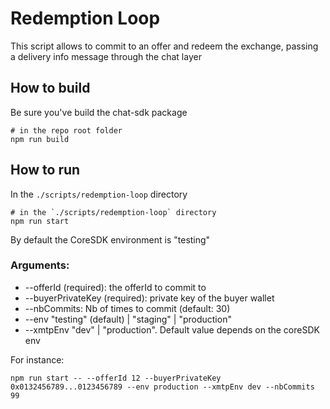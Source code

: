 # Redemption Loop

This script allows to commit to an offer and redeem the exchange, passing a delivery info message through the chat layer

## How to build

Be sure you've build the chat-sdk package 
```
# in the repo root folder
npm run build
```

## How to run

In the `./scripts/redemption-loop` directory
```
# in the `./scripts/redemption-loop` directory
npm run start
```

By default the CoreSDK environment is "testing"

### Arguments:

- --offerId (required): the offerId to commit to
- --buyerPrivateKey (required): private key of the buyer wallet
- --nbCommits: Nb of times to commit (default: 30)
- --env "testing" (default) | "staging" | "production"
- --xmtpEnv "dev" | "production". Default value depends on the coreSDK env

For instance:
```
npm run start -- --offerId 12 --buyerPrivateKey 0x0132456789...0123456789 --env production --xmtpEnv dev --nbCommits 99
```

